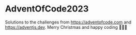 # AdventOfCode2023
Solutions to the challenges from https://adventofcode.com and https://adventjs.dev. Merry Christmas and happy coding 🎅🎁🎄
